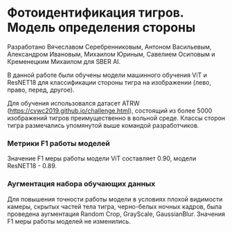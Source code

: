 # Фотоидентификация тигров. Модель определения стороны

Разработано Вячеславом Серебренниковым, Антоном Васильевым, Александром Ивановым,
Михаилом Юриным, Савелием Осиповым и Кременецким Михаилом для SBER AI.

В данной работе были обучены модели машинного обучения ViT и ResNET18 для классификации
стороны тигра на изображении (лево, право, перед, другое). 

Для обучения использовался датасет ATRW (https://cvwc2019.github.io/challenge.html), 
состоящий из более 5000 изображений
тигров преимущественно в вольной среде. Классы сторон тигра размечались 
упомянутой выше командой разработчиков.

### Метрики F1 работы моделей 
Значение F1 меры работы модели ViT составляет 0.90, модели ResNET18 - 0.89.

### Аугментация набора обучающих данных
Для повышения точности работы модели в условиях плохой видимости камеры, скрытых частей тела тигра, черно-белых ночных кадров, была проведена аугментация Random Crop, GrayScale, GaussianBlur. Значения F1 меры работы моделей не изменились. 
